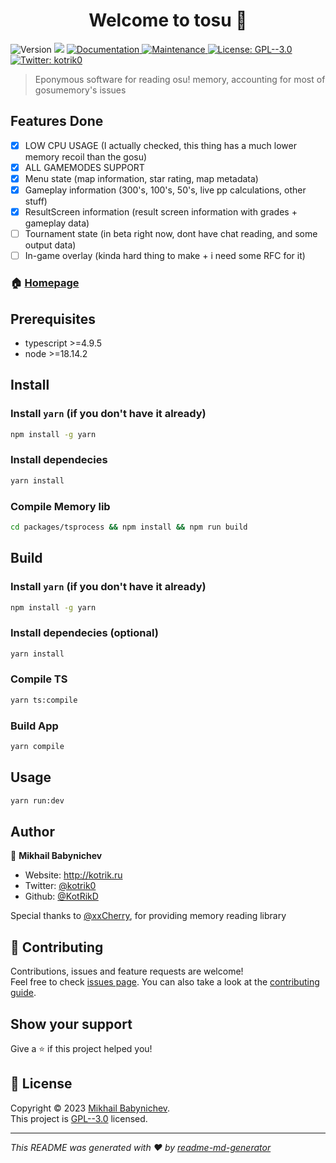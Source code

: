 <h1 align="center">Welcome to tosu 👋</h1>
<p>
  <img alt="Version" src="https://img.shields.io/badge/version-1.0.0-blue.svg?cacheSeconds=2592000" />
  <img src="https://img.shields.io/badge/node-%3E%3D18.14.2-blue.svg" />
  <a href="https://github.com/KotRikD/tosu#readme" target="_blank">
    <img alt="Documentation" src="https://img.shields.io/badge/documentation-yes-brightgreen.svg" />
  </a>
  <a href="https://github.com/KotRikD/tosu/graphs/commit-activity" target="_blank">
    <img alt="Maintenance" src="https://img.shields.io/badge/Maintained%3F-yes-green.svg" />
  </a>
  <a href="https://github.com/KotRikD/tosu/blob/master/LICENSE" target="_blank">
    <img alt="License: GPL--3.0" src="https://img.shields.io/github/license/KotRikD/tosu" />
  </a>
  <a href="https://twitter.com/kotrik0" target="_blank">
    <img alt="Twitter: kotrik0" src="https://img.shields.io/twitter/follow/kotrik0.svg?style=social" />
  </a>
</p>

> Eponymous software for reading osu! memory, accounting for most of gosumemory's issues

Features Done
---
- [X] LOW CPU USAGE (I actually checked, this thing has a much lower memory recoil than the gosu)
- [X] ALL GAMEMODES SUPPORT
- [X] Menu state (map information, star rating, map metadata)
- [X] Gameplay information (300's, 100's, 50's, live pp calculations, other stuff)
- [X] ResultScreen information (result screen information with grades + gameplay data)
- [ ] Tournament state (in beta right now, dont have chat reading, and some output data)
- [ ] In-game overlay (kinda hard thing to make + i need some RFC for it)

### 🏠 [Homepage](https://github.com/KotRikD/tosu#readme)

## Prerequisites

- typescript >=4.9.5
- node >=18.14.2

## Install

### Install `yarn` (if you don't have it already)

```sh
npm install -g yarn
```

### Install dependecies
```sh
yarn install
```

### Compile Memory lib

```sh
cd packages/tsprocess && npm install && npm run build
```

## Build

### Install `yarn` (if you don't have it already)

```sh
npm install -g yarn
```

### Install dependecies (optional)

```sh
yarn install
```

### Compile TS

```sh
yarn ts:compile
```

### Build App

```sh
yarn compile
```

## Usage

```sh
yarn run:dev
```

## Author

👤 **Mikhail Babynichev**

* Website: http://kotrik.ru
* Twitter: [@kotrik0](https://twitter.com/kotrik0)
* Github: [@KotRikD](https://github.com/KotRikD)

Special thanks to [@xxCherry](https://github.com/xxCherry), for providing memory reading library

## 🤝 Contributing

Contributions, issues and feature requests are welcome!<br />Feel free to check [issues page](https://github.com/KotRikD/tosu/issues). You can also take a look at the [contributing guide](https://github.com/KotRikD/tosu/blob/master/CONTRIBUTING.md).

## Show your support

Give a ⭐️ if this project helped you!

## 📝 License

Copyright © 2023 [Mikhail Babynichev](https://github.com/KotRikD).<br />
This project is [GPL--3.0](https://github.com/KotRikD/tosu/blob/master/LICENSE) licensed.

***
_This README was generated with ❤️ by [readme-md-generator](https://github.com/kefranabg/readme-md-generator)_
